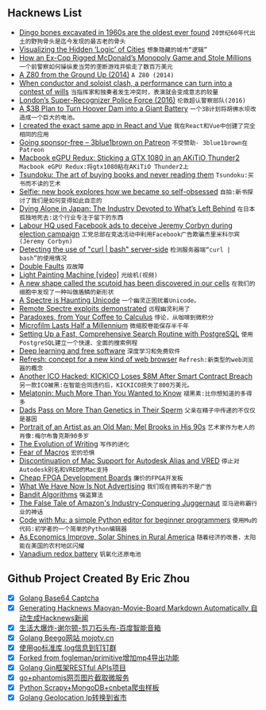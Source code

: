 ## Hacknews List


- [Dingo bones excavated in 1960s are the oldest ever found](http://www.australiangeographic.com.au/news/2018/07/dingo-bones-excavated-in-1960s-are-the-oldest-ever-found)  `20世纪60年代出土的野狗骨头是迄今发现的最古老的骨头`
- [Visualizing the Hidden ‘Logic’ of Cities](https://www.citylab.com/transportation/2018/07/see-your-citys-street-structure-with-these-tools/566138/)  `想象隐藏的城市“逻辑”`
- [How an Ex-Cop Rigged McDonald’s Monopoly Game and Stole Millions](https://www.thedailybeast.com/how-an-ex-cop-rigged-mcdonalds-monopoly-game-and-stole-millions?via=twitter_page)  `一个前警察如何操纵麦当劳的垄断游戏并偷走了数百万美元`
- [A Z80 from the Ground Up (2014)](http://baltazarstudios.com/z80-ground/)  `A Z80 (2014)`
- [When conductor and soloist clash, a performance can turn into a contest of wills](https://theamericanscholar.org/whos-the-boss/#.W1zDZC2ZPmF)  `当指挥家和独奏者发生冲突时，表演就会变成意志的较量`
- [London’s Super-Recognizer Police Force (2016)](https://www.newyorker.com/magazine/2016/08/22/londons-super-recognizer-police-force)  `伦敦超认警察部队(2016)`
- [A $3B Plan to Turn Hoover Dam into a Giant Battery](https://www.nytimes.com/interactive/2018/07/24/business/energy-environment/hoover-dam-renewable-energy.html)  `一个3B计划将胡佛水坝改造成一个巨大的电池。`
- [I created the exact same app in React and Vue](https://medium.com/javascript-in-plain-english/i-created-the-exact-same-app-in-react-and-vue-here-are-the-differences-e9a1ae8077fd)  `我在React和Vue中创建了完全相同的应用`
- [Going sponsor-free – 3blue1brown on Patreon](https://www.patreon.com/posts/19586800)  `不受赞助- 3blue1brown在Patreon`
- [Macbook eGPU Redux: Sticking a GTX 1080 in an AKiTiO Thunder2](http://archagon.net/blog/2018/07/25/egpu-redux/)  `Macbook eGPU Redux:将gtx1080粘在AKiTiO Thunder2上`
- [Tsundoku: The art of buying books and never reading them](https://www.bbc.co.uk/news/world-44981013)  `Tsundoku:买书而不读的艺术`
- [Selfie: new book explores how we became so self-obsessed](https://www.vox.com/science-and-health/2018/7/19/17518086/selfie-will-storr-book-psychology-west)  `自拍:新书探讨了我们是如何变得如此自恋的`
- [Dying Alone in Japan: The Industry Devoted to What’s Left Behind](https://www.bloomberg.com/news/features/2018-07-18/japan-s-lonely-death-industry)  `在日本孤独地死去:这个行业专注于留下的东西`
- [Labour HQ used Facebook ads to deceive Jeremy Corbyn during election campaign](https://www.thetimes.co.uk/article/labour-hq-used-facebook-ads-to-deceive-jeremy-corbyn-during-election-campaign-grlx75c27)  `工党总部在竞选活动中利用Facebook广告欺骗杰里米科尔宾(Jeremy Corbyn)`
- [Detecting the use of &#34;curl | bash&#34; server-side](https://www.idontplaydarts.com/2016/04/detecting-curl-pipe-bash-server-side/)  `检测服务器端“curl | bash”的使用情况`
- [Double Faults](https://os.phil-opp.com/double-fault-exceptions/)  `双故障`
- [Light Painting Machine [video]](https://www.youtube.com/watch?v=O1bY66X1JKA)  `光绘机(视频)`
- [A new shape called the scutoid has been discovered in our cells](https://gizmodo.com/the-scutoid-is-geometrys-newest-shape-and-it-could-be-1827924643)  `在我们的细胞中发现了一种叫做盾鳞的新形状`
- [A Spectre is Haunting Unicode](https://www.dampfkraft.com/ghost-characters.html)  `一个幽灵正困扰着Unicode。`
- [Remote Spectre exploits demonstrated](https://lwn.net/Articles/761100/)  `远程幽灵利用了`
- [Paradoxes, from Your Coffee to Calculus](https://www.wsj.com/articles/paradoxes-from-your-coffee-to-calculus-1532532886)  `悖论，从咖啡到微积分`
- [Microfilm Lasts Half a Millennium](https://www.theatlantic.com/technology/archive/2018/07/microfilm-lasts-half-a-millennium/565643/?single_page=true)  `微缩胶卷能保存半千年`
- [Setting Up a Fast, Comprehensive Search Routine with PostgreSQL](https://rob.conery.io/2018/07/23/setting-up-a-fast-comprehensive-search-routine-with-postgresql/)  `使用PostgreSQL建立一个快速、全面的搜索例程`
- [Deep learning and free software](https://lwn.net/Articles/760142/)  `深度学习和免费软件`
- [Refresh: concept for a new kind of web browser](https://refresh.study)  `Refresh:新类型的web浏览器的概念`
- [Another ICO Hacked: KICKICO Loses $8M After Smart Contract Breach](https://www.ccn.com/another-ico-hacked-kickico-loses-8-million-after-smart-contract-breach/)  `另一款ICO被黑:在智能合同违约后，KICKICO损失了800万美元。`
- [Melatonin: Much More Than You Wanted to Know](https://www.lesswrong.com/posts/E4cKD9iTWHaE7f3AJ/melatonin-much-more-than-you-wanted-to-know)  `褪黑素:比你想知道的多得多`
- [Dads Pass on More Than Genetics in Their Sperm](https://www.smithsonianmag.com/science-nature/dads-pass-more-genetics-their-sperm-180969760/?no-ist)  `父亲在精子中传递的不仅仅是基因`
- [Portrait of an Artist as an Old Man: Mel Brooks in His 90s](https://www.theatlantic.com/entertainment/archive/2018/07/portrait-of-an-artist-as-an-old-man-mel-brooks-in-his-90s/564683/?curator=MediaREDEF&amp;amp;single_page=true)  `艺术家作为老人的肖像:梅尔布鲁克斯90多岁`
- [The Evolution of Writing](https://sites.utexas.edu/dsb/tokens/the-evolution-of-writing/)  `写作的进化`
- [Fear of Macros](http://www.greghendershott.com/fear-of-macros/)  `宏的恐惧`
- [Discontinuation of Mac Support for Autodesk Alias and VRED](https://knowledge.autodesk.com/support/alias-products/troubleshooting/caas/sfdcarticles/sfdcarticles/Discontinuation-of-Mac-Support-for-Autodesk-Alias-and-VRED.html)  `停止对Autodesk别名和VRED的Mac支持`
- [Cheap FPGA Development Boards](https://joelw.id.au/FPGA/CheapFPGADevelopmentBoards)  `廉价的FPGA开发板`
- [What We Have Now Is Not Advertising](https://nrempel.com/posts/what-we-have-now-is-not-advertising/)  `我们现在拥有的不是广告`
- [Bandit Algorithms](http://banditalgs.com/)  `强盗算法`
- [The False Tale of Amazon&#39;s Industry-Conquering Juggernaut](https://www.wired.com/story/the-false-tale-of-amazons-industry-conquering-juggernaut/)  `亚马逊称霸行业的神话`
- [Code with Mu: a simple Python editor for beginner programmers](https://codewith.mu/)  `使用Mu的代码:初学者的一个简单的Python编辑器`
- [As Economics Improve, Solar Shines in Rural America](https://spectrum.ieee.org/energywise/energy/renewables/solar-expands-in-rural-areas)  `随着经济的改善，太阳能在美国的农村地区闪耀`
- [Vanadium redox battery](https://en.wikipedia.org/wiki/Vanadium_redox_battery)  `钒氧化还原电池`

## Github Project Created By Eric Zhou

- [x] [Golang Base64 Captcha](https://github.com/mojocn/base64Captcha)
- [x] [Generating Hacknews Maoyan-Movie-Board Markdown Automatically 自动生成Hacknews新闻](https://github.com/dejavuzhou/md-genie)
- [x] [生活大爆炸-谢尔顿-剪刀石头布-百度智能音箱](https://github.com/mojocn/dueros-bang-game)
- [x] [Golang Beego网站 mojotv.cn](https://github.com/mojocn/www.mojotv.cn)
- [x] [使用go标准库,log信息到钉钉群](https://github.com/mojocn/dooger)
- [x] [Forked from fogleman/primitive增加mp4导出功能](https://github.com/mojocn/primitive)
- [x] [Golang Gin框架RESTful APIs项目](https://github.com/JJJJJJJerk/ezier-golang-web-api-framework)
- [x] [go+phantomjs网页图片截取微服务](https://github.com/mojocn/screen_shot)
- [x] [Python Scrapy+MongoDB+cnbeta爬虫样板](https://github.com/mojocn/scrapy_mongodb_boilerplate_cnbeta)
- [x] [Golang Geolocation Ip转换到省市](https://github.com/mojocn/ip2location)